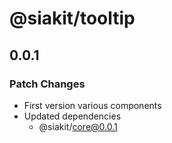 # @siakit/tooltip

## 0.0.1

### Patch Changes

- First version various components
- Updated dependencies
  - @siakit/core@0.0.1
